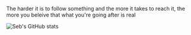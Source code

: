 
The harder it is to follow something and the more it takes to reach it, the more you beleive that what you're going after is real


![Seb's GitHub stats](https://github-readme-stats.vercel.app/api?username=astianmuchui&count_private=true&theme=radical)



